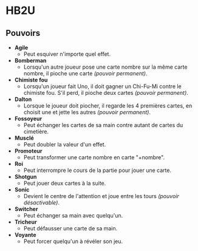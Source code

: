 # HB2U

## Pouvoirs

- **Agile**
  - Peut esquiver n'importe quel effet.
- **Bomberman**
  - Lorsqu'un autre joueur pose une carte nombre sur la même carte nombre, il pioche une carte *(pouvoir permanent)*.
- **Chimiste fou**
  - Lorsqu'un joueur fait Uno, il doit gagner un Chi-Fu-Mi contre le chimiste fou. S'il perd, il pioche deux cartes *(pouvoir permanent)*.
- **Dalton**
  - Lorsque le joueur doit piocher, il regarde les 4 premières cartes, en choisit une et jette les autres *(pouvoir permanent)*.
- **Fossoyeur**
  - Peut échanger les cartes de sa main contre autant de cartes du cimetière.
- **Musclé**
  - Peut doubler la valeur d'un effet.
- **Promoteur**
  - Peut transformer une carte nombre en carte "+nombre".
- **Roi**
  - Peut interrompre le cours de la partie pour jouer une carte.
- **Shotgun**
  - Peut jouer deux cartes à la suite.
- **Sonic**
  - Devient le centre de l'attention et joue entre les tours *(pouvoir désactivable)*.
- **Switcher**
  - Peut échanger sa main avec quelqu'un.
- **Tricheur**
  - Peut défausser une carte de sa main.
- **Voyante**
  - Peut forcer quelqu'un à révéler son jeu.
